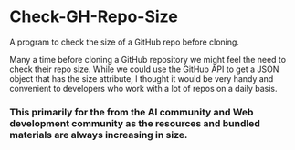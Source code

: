 # Check-GH-Repo-Size
A program to check the size of a GitHub repo before cloning.


Many a time before cloning a GitHub repository we might feel the need to check their repo size. While we could use the GitHub API to get a JSON object that has the size attribute, I thought it would be very handy and convenient to developers who work with a lot of repos on a daily basis. 

### This primarily for the from the AI community and Web development community as the resources and bundled materials are always increasing in size.
